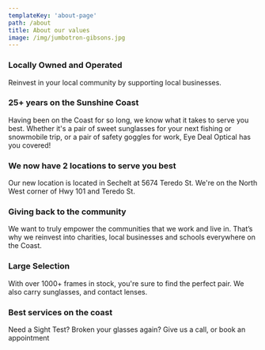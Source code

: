 ```yaml
---
templateKey: 'about-page'
path: /about
title: About our values
image: /img/jumbotron-gibsons.jpg
---
```

### Locally Owned and Operated
Reinvest in your local community by supporting local businesses. 

### 25+ years on the Sunshine Coast
Having been on the Coast for so long, we know what it takes to serve you best. Whether it's a pair of sweet sunglasses for your next fishing or snowmobile trip, or a pair of safety goggles for work, Eye Deal Optical has you covered!

### We now have 2 locations to serve you best
Our new location is located in Sechelt at 5674 Teredo St. We're on the North West corner of Hwy 101 and Teredo St.

### Giving back to the community
We want to truly empower the communities that we work and live in. That’s why we reinvest into charities, local businesses and schools everywhere on the Coast. 

### Large Selection
With over 1000+ frames in stock, you're sure to find the perfect pair. We also carry sunglasses, and contact lenses.

### Best services on the coast
Need a Sight Test? Broken your glasses again? Give us a call, or book an appointment
